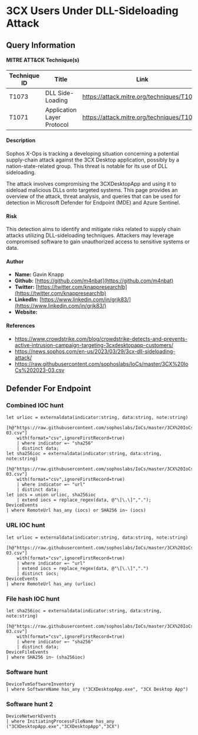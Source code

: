 # 3CX Users Under DLL-Sideloading Attack

## Query Information

#### MITRE ATT&CK Technique(s)

| Technique ID | Title    | Link    |
| ---  | --- | --- |
| T1073 | DLL Side-Loading | https://attack.mitre.org/techniques/T1073/
|  T1071 |  Application Layer Protocol  |  https://attack.mitre.org/techniques/T1071/  |

#### Description
Sophos X-Ops is tracking a developing situation concerning a potential supply-chain attack against the 3CX Desktop application, possibly by a nation-state-related group. This threat is notable for its use of DLL sideloading.

The attack involves compromising the 3CXDesktopApp and using it to sideload malicious DLLs onto targeted systems. This page provides an overview of the attack, threat analysis, and queries that can be used for detection in Microsoft Defender for Endpoint (MDE) and Azure Sentinel.

#### Risk
This detection aims to identify and mitigate risks related to supply chain attacks utilizing DLL-sideloading techniques. Attackers may leverage compromised software to gain unauthorized access to sensitive systems or data.

#### Author <Optional>
- **Name:** Gavin Knapp
- **Github:** [https://github.com/m4nbat](https://github.com/m4nbat)
- **Twitter:** [https://twitter.com/knappresearchlb](https://twitter.com/knappresearchlb)
- **LinkedIn:** [https://www.linkedin.com/in/grjk83/](https://www.linkedin.com/in/grjk83/)
- **Website:** 

#### References
- https://www.crowdstrike.com/blog/crowdstrike-detects-and-prevents-active-intrusion-campaign-targeting-3cxdesktopapp-customers/
- https://news.sophos.com/en-us/2023/03/29/3cx-dll-sideloading-attack/
- https://raw.githubusercontent.com/sophoslabs/IoCs/master/3CX%20IoCs%202023-03.csv

## Defender For Endpoint
### Combined IOC hunt
```KQL
let urlioc = externaldata(indicator:string, data:string, note:string) 
    [h@"https://raw.githubusercontent.com/sophoslabs/IoCs/master/3CX%20IoCs%202023-03.csv"] 
    with(format="csv",ignoreFirstRecord=true) 
    | where indicator =~ "sha256" 
    | distinct data; 
let sha256ioc = externaldata(indicator:string, data:string, note:string) 
    [h@"https://raw.githubusercontent.com/sophoslabs/IoCs/master/3CX%20IoCs%202023-03.csv"] 
    with(format="csv",ignoreFirstRecord=true) 
    | where indicator =~ "url" 
    | distinct data; 
let iocs = union urlioc, sha256ioc
    | extend iocs = replace_regex(data, @"\[\.\]",".");
DeviceEvents
| where RemoteUrl has_any (iocs) or SHA256 in~ (iocs)
```

### URL IOC hunt
```KQL
let urlioc = externaldata(indicator:string, data:string, note:string) 
    [h@"https://raw.githubusercontent.com/sophoslabs/IoCs/master/3CX%20IoCs%202023-03.csv"] 
    with(format="csv",ignoreFirstRecord=true) 
    | where indicator =~ "url" 
    | extend iocs = replace_regex(data, @"\[\.\]",".") 
    | distinct iocs;
DeviceEvents
| where RemoteUrl has_any (urlioc)
```

### File hash IOC hunt
```KQL
let sha256ioc = externaldata(indicator:string, data:string, note:string) 
    [h@"https://raw.githubusercontent.com/sophoslabs/IoCs/master/3CX%20IoCs%202023-03.csv"] 
    with(format="csv",ignoreFirstRecord=true) 
    | where indicator =~ "sha256" 
    | distinct data;
DeviceFileEvents
| where SHA256 in~ (sha256ioc)
```
### Software hunt
```KQL
DeviceTvmSoftwareInventory
| where SoftwareName has_any ("3CXDesktopApp.exe", "3CX Desktop App")
```

### Software hunt 2
```KQL
DeviceNetworkEvents
| where InitiatingProcessFileName has_any ("3CXDesktopApp.exe","3CXDesktopApp","3CX")
```

